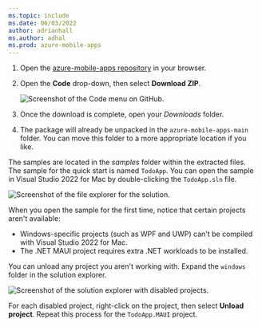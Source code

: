 ```yaml
---
ms.topic: include
ms.date: 06/03/2022
author: adrianhall
ms.author: adhal
ms.prod: azure-mobile-apps
---
```


1. Open the [azure-mobile-apps repository] in your browser.
2. Open the **Code** drop-down, then select **Download ZIP**.

    ![Screenshot of the Code menu on GitHub.](~/mobile-apps/azure-mobile-apps/media/quickstart/mac/download-sample-zip.png)

3. Once the download is complete, open your *Downloads* folder.
4. The package will already be unpacked in the `azure-mobile-apps-main` folder.  You can move this folder to a more appropriate location if you like.

The samples are located in the *samples* folder within the extracted files.  The sample for the quick start is named `TodoApp`.  You can open the sample in Visual Studio 2022 for Mac by double-clicking the `TodoApp.sln` file.

  ![Screenshot of the file explorer for the solution.](~/mobile-apps/azure-mobile-apps/media/quickstart/mac/deploy-sample-sln.png)

When you open the sample for the first time, notice that certain projects aren't available:

* Windows-specific projects (such as WPF and UWP) can't be compiled with Visual Studio 2022 for Mac.
* The .NET MAUI project requires extra .NET workloads to be installed.

You can unload any project you aren't working with.  Expand the `windows` folder in the solution explorer.

  ![Screenshot of the solution explorer with disabled projects.](~/mobile-apps/azure-mobile-apps/media/quickstart/mac/vsmac-disabled-projects.png)

For each disabled project, right-click on the project, then select **Unload project**.  Repeat this process for the `TodoApp.MAUI` project.

<!-- Links -->
[azure-mobile-apps repository]: https://github.com/azure/azure-mobile-apps/